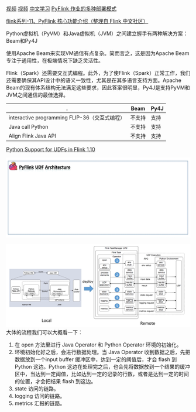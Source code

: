 
[视频](https://ververica.cn/developers/flink-training-course-basics/)
[视频](https://github.com/flink-china/flink-training-course)
[中文学习](https://ververica.cn/)
[PyFlink 作业的多种部署模式](https://ververica.cn/developers/multiple-deployment-modes-of-pyflink-jobs/)

[flink系列-11、PyFlink 核心功能介绍（整理自 Flink 中文社区）](https://www.cnblogs.com/xiexiandong/p/12878642.html)

Python虚拟机（PyVM）和Java虚拟机（JVM）之间建立握手有两种解决方案：Beam和Py4J

使用Apache Beam来实现VM通信有点复杂。简而言之，这是因为Apache Beam专注于通用性，在极端情况下缺乏灵活性。

Flink（Spark）还需要交互式编程。此外，为了使Flink（Spark）正常工作，我们还需要确保其API设计中的语义一致性，尤其是在其多语言支持方面。Apache Beam的现有体系结构无法满足这些要求，因此答案很明显，Py4J是支持PyVM和JVM之间通信的最佳选择。

 .|Beam|Py4J
---|---|---
interactive programming FLIP-36（交互式编程）|不支持|支持
Java call Python | 不支持|支持
Align Flink Java API | 不支持|支持


[Python Support for UDFs in Flink 1.10](https://flink.apache.org/2020/04/09/pyflink-udf-support-flink.html)

![](img/pyflink-udf-architecture.gif)

![](img/pyflink-udf.png)
大体的流程我们可以大概看一下：
1. 在 open 方法里进行 Java Operator 和 Python Operator 环境的初始化。
2. 环境初始化好之后，会进行数据处理。当 Java Operator 收到数据之后，先把数据放到一个input buffer 缓冲区中，达到一定的阈值后，才会 flash 到 Python 这边。Python 这边在处理完之后，也会先将数据放到一个结果的缓冲区中，当达到一定阈值，比如达到一定的记录的行数，或者是达到一定的时间的位置，才会把结果 flash 到这边。
3. state 访问的链路。
4. logging 访问的链路。
5. metrics 汇报的链路。